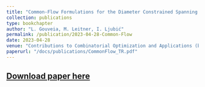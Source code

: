 ```yaml
---
title: "Common-Flow Formulations for the Diameter Constrained Spanning and Steiner Tree Problems"
collection: publications
type: bookchapter 
author: "L. Gouveia, M. Leitner, I. Ljubić"
permalink: /publication/2023-04-28-Common-Flow
date: 2023-04-28
venue: "Contributions to Combinatorial Optimization and Applications (book edited by T. Crainic, M. Gendreau, A. Frangioni)"
paperurl: "/docs/publications/CommonFlow_TR.pdf"
---
```


[Download paper here](/docs/publications/CommonFlow_TR.pdf)
---
